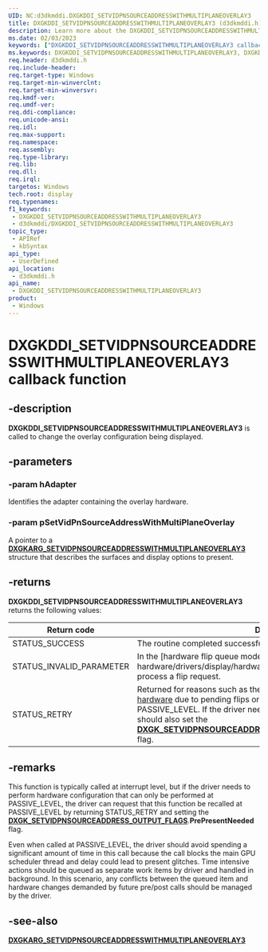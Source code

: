 ```yaml
---
UID: NC:d3dkmddi.DXGKDDI_SETVIDPNSOURCEADDRESSWITHMULTIPLANEOVERLAY3
title: DXGKDDI_SETVIDPNSOURCEADDRESSWITHMULTIPLANEOVERLAY3 (d3dkmddi.h)
description: Learn more about the DXGKDDI_SETVIDPNSOURCEADDRESSWITHMULTIPLANEOVERLAY3 callback function.
ms.date: 02/03/2023
keywords: ["DXGKDDI_SETVIDPNSOURCEADDRESSWITHMULTIPLANEOVERLAY3 callback function"]
ms.keywords: DXGKDDI_SETVIDPNSOURCEADDRESSWITHMULTIPLANEOVERLAY3, DXGKDDI_SETVIDPNSOURCEADDRESSWITHMULTIPLANEOVERLAY3 callback, DXGKDDI_SETVIDPNSOURCEADDRESSWITHMULTIPLANEOVERLAY3 callback function [Display Devices], d3dkmddi/DXGKDDI_SETVIDPNSOURCEADDRESSWITHMULTIPLANEOVERLAY3, display.dxgkddi_setvidpnsourceaddresswithmultiplaneoverlay3
req.header: d3dkmddi.h
req.include-header: 
req.target-type: Windows
req.target-min-winverclnt: 
req.target-min-winversvr: 
req.kmdf-ver: 
req.umdf-ver: 
req.ddi-compliance: 
req.unicode-ansi: 
req.idl: 
req.max-support: 
req.namespace: 
req.assembly: 
req.type-library: 
req.lib: 
req.dll: 
req.irql: 
targetos: Windows
tech.root: display
req.typenames: 
f1_keywords:
 - DXGKDDI_SETVIDPNSOURCEADDRESSWITHMULTIPLANEOVERLAY3
 - d3dkmddi/DXGKDDI_SETVIDPNSOURCEADDRESSWITHMULTIPLANEOVERLAY3
topic_type:
 - APIRef
 - kbSyntax
api_type:
 - UserDefined
api_location:
 - d3dkmddi.h
api_name:
 - DXGKDDI_SETVIDPNSOURCEADDRESSWITHMULTIPLANEOVERLAY3
product:
 - Windows
---
```


# DXGKDDI_SETVIDPNSOURCEADDRESSWITHMULTIPLANEOVERLAY3 callback function

## -description

**DXGKDDI_SETVIDPNSOURCEADDRESSWITHMULTIPLANEOVERLAY3** is called to change the overlay configuration being displayed.

## -parameters

### -param hAdapter

Identifies the adapter containing the overlay hardware.

### -param pSetVidPnSourceAddressWithMultiPlaneOverlay

A pointer to a [**DXGKARG_SETVIDPNSOURCEADDRESSWITHMULTIPLANEOVERLAY3**](ns-d3dkmddi-_dxgkarg_setvidpnsourceaddresswithmultiplaneoverlay3.md) structure that describes the surfaces and display options to present.

## -returns

**DXGKDDI_SETVIDPNSOURCEADDRESSWITHMULTIPLANEOVERLAY3** returns the following values:

| Return code | Description |
| ----------- | ----------- |
| STATUS_SUCCESS | The routine completed successfully. |
| STATUS_INVALID_PARAMETER | In the [hardware flip queue model]/windows-hardware/drivers/display/hardware-flip-queue), the driver was unable to process a flip request. |
| STATUS_RETRY   | Returned for reasons such as the driver failed to [queue a request to the hardware](/windows-hardware/drivers/display/hardware-flip-queue) due to pending flips or the driver needs to be called at the PASSIVE_LEVEL. If the driver needs to be called at PASSIVE_LEVEL it should also set the [**DXGK_SETVIDPNSOURCEADDRESS_OUTPUT_FLAGS**](ns-d3dkmddi-_dxgk_setvidpnsourceaddress_output_flags.md).**PrePresentNeeded** flag. |

## -remarks

This function is typically called at interrupt level, but if the driver needs to perform hardware configuration that can only be performed at PASSIVE_LEVEL, the driver can request that this function be recalled at PASSIVE_LEVEL by returning STATUS_RETRY and setting the [**DXGK_SETVIDPNSOURCEADDRESS_OUTPUT_FLAGS**](ns-d3dkmddi-_dxgk_setvidpnsourceaddress_output_flags.md).**PrePresentNeeded** flag.

Even when called at PASSIVE_LEVEL, the driver should avoid spending a significant amount of time in this call because the call blocks the main GPU scheduler thread and delay could lead to present glitches. Time intensive actions should be queued as separate work items by driver and handled in background. In this scenario, any conflicts between the queued item and hardware changes demanded by future pre/post calls should be managed by the driver.

## -see-also

[**DXGKARG_SETVIDPNSOURCEADDRESSWITHMULTIPLANEOVERLAY3**](ns-d3dkmddi-_dxgkarg_setvidpnsourceaddresswithmultiplaneoverlay3.md)
